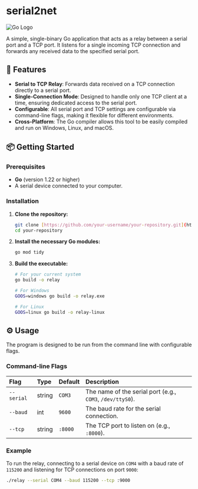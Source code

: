 # serial2net

![Go Logo](https://raw.githubusercontent.com/golang/go/master/doc/gopher/gopher.png)

A simple, single-binary Go application that acts as a relay between a serial port and a TCP port. It listens for a single incoming TCP connection and forwards any received data to the specified serial port.

## 🚀 Features

* **Serial to TCP Relay**: Forwards data received on a TCP connection directly to a serial port.
* **Single-Connection Mode**: Designed to handle only one TCP client at a time, ensuring dedicated access to the serial port.
* **Configurable**: All serial port and TCP settings are configurable via command-line flags, making it flexible for different environments.
* **Cross-Platform**: The Go compiler allows this tool to be easily compiled and run on Windows, Linux, and macOS.

## 📦 Getting Started

### Prerequisites

* **Go** (version 1.22 or higher)
* A serial device connected to your computer.

### Installation

1.  **Clone the repository:**
    ```bash
    git clone [https://github.com/your-username/your-repository.git](https://github.com/your-username/your-repository.git)
    cd your-repository
    ```

2.  **Install the necessary Go modules:**
    ```bash
    go mod tidy
    ```

3.  **Build the executable:**
    ```bash
    # For your current system
    go build -o relay

    # For Windows
    GOOS=windows go build -o relay.exe

    # For Linux
    GOOS=linux go build -o relay-linux
    ```

## ⚙️ Usage

The program is designed to be run from the command line with configurable flags.

### Command-line Flags

| Flag       | Type   | Default | Description                                 |
| :--------- | :----- | :------ | :------------------------------------------ |
| `--serial` | string | `COM3`  | The name of the serial port (e.g., `COM3`, `/dev/ttyS0`). |
| `--baud`   | int    | `9600`  | The baud rate for the serial connection.       |
| `--tcp`    | string | `:8000` | The TCP port to listen on (e.g., `:8000`).    |

### Example

To run the relay, connecting to a serial device on `COM4` with a baud rate of `115200` and listening for TCP connections on port `9000`:

```bash
./relay --serial COM4 --baud 115200 --tcp :9000
